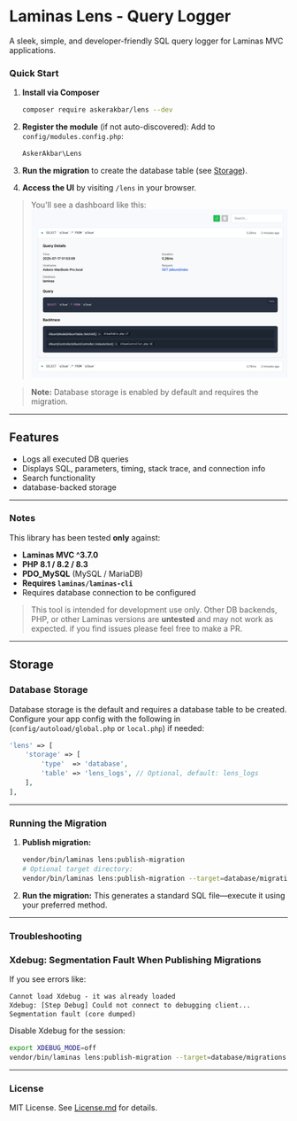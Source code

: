 
# Laminas Lens - Query Logger

A sleek, simple, and developer-friendly SQL query logger for Laminas MVC applications.


### Quick Start

1. **Install via Composer**

   ```bash
   composer require askerakbar/lens --dev


2. **Register the module** (if not auto-discovered):
   Add to `config/modules.config.php`:

   ```php
   AskerAkbar\Lens
   ```

3. **Run the migration** to create the database table (see [Storage](#storage)).

4. **Access the UI** by visiting `/lens` in your browser.

> You'll see a dashboard like this:
> ![Laminas Lens UI Screenshot](screenshot.png)

> **Note:** Database storage is enabled by default and requires the migration.

---

## Features

* Logs all executed DB queries
* Displays SQL, parameters, timing, stack trace, and connection info
* Search functionality
* database-backed storage

---

### Notes

This library has been tested **only** against:

* **Laminas MVC ^3.7.0**
* **PHP 8.1 / 8.2 / 8.3**
* **PDO\_MySQL** (MySQL / MariaDB)
* **Requires `laminas/laminas-cli`**
* Requires database connection to be configured

> This tool is intended for development use only. Other DB backends, PHP, or other Laminas versions are  **untested** and may not work as expected. 
> if you find issues please feel free to make a PR.

---

## Storage

### Database Storage

Database storage is the default and requires a database table to be created. Configure your app config with the following in (`config/autoload/global.php` or `local.php`) if needed:

```php
'lens' => [
    'storage' => [
        'type'  => 'database',
        'table' => 'lens_logs', // Optional, default: lens_logs
    ],
],
```

---

### Running the Migration

1. **Publish migration:**

   ```bash
   vendor/bin/laminas lens:publish-migration
   # Optional target directory:
   vendor/bin/laminas lens:publish-migration --target=database/migrations
   ```

2. **Run the migration:**
   This generates a standard SQL file—execute it using your preferred method.

---

### Troubleshooting

### Xdebug: Segmentation Fault When Publishing Migrations

If you see errors like:

```
Cannot load Xdebug - it was already loaded
Xdebug: [Step Debug] Could not connect to debugging client...
Segmentation fault (core dumped)
```

Disable Xdebug for the session:

```bash
export XDEBUG_MODE=off
vendor/bin/laminas lens:publish-migration --target=database/migrations
```

---

### License

MIT License. See [License.md](License.md) for details.

